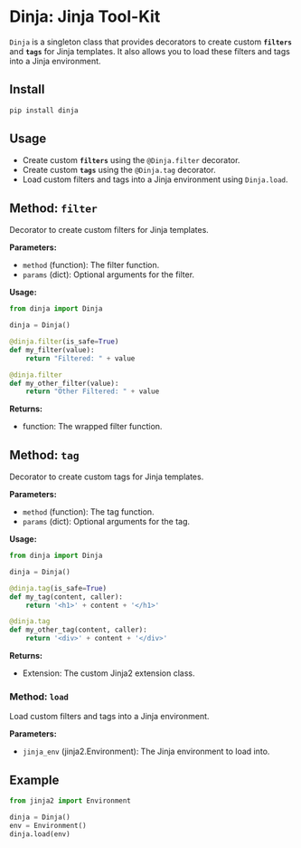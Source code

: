 # Dinja: Jinja Tool-Kit

`Dinja` is a singleton class that provides decorators to create custom **`filters`** and **`tags`** for Jinja templates. It also allows you to load these filters and tags into a Jinja environment.

## Install

```sh
pip install dinja
```

## Usage

- Create custom **`filters`** using the `@Dinja.filter` decorator.
- Create custom **`tags`** using the `@Dinja.tag` decorator.
- Load custom filters and tags into a Jinja environment using `Dinja.load`.

## Method: `filter`

Decorator to create custom filters for Jinja templates.

**Parameters:**

- `method` (function): The filter function.
- `params` (dict): Optional arguments for the filter.

**Usage:**

```python
from dinja import Dinja

dinja = Dinja()

@dinja.filter(is_safe=True)
def my_filter(value):
    return "Filtered: " + value

@dinja.filter
def my_other_filter(value):
    return "Other Filtered: " + value
```

**Returns:**

- function: The wrapped filter function.

## Method: `tag`

Decorator to create custom tags for Jinja templates.

**Parameters:**

- `method` (function): The tag function.
- `params` (dict): Optional arguments for the tag.

**Usage:**

```python
from dinja import Dinja

dinja = Dinja()

@dinja.tag(is_safe=True)
def my_tag(content, caller):
    return '<h1>' + content + '</h1>'

@dinja.tag
def my_other_tag(content, caller):
    return '<div>' + content + '</div>'
```

**Returns:**

- Extension: The custom Jinja2 extension class.

### Method: `load`

Load custom filters and tags into a Jinja environment.

**Parameters:**

- `jinja_env` (jinja2.Environment): The Jinja environment to load into.

## Example

```python
from jinja2 import Environment

dinja = Dinja()
env = Environment()
dinja.load(env)
```
